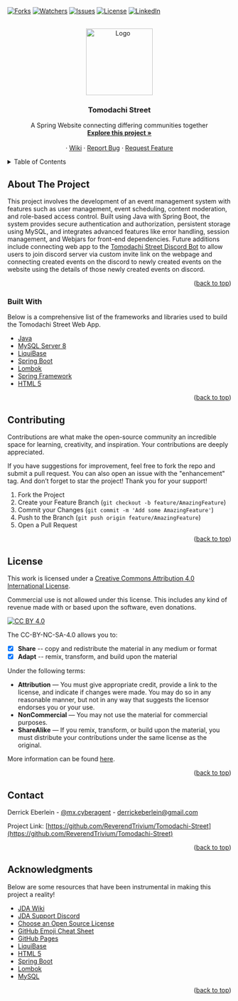 <div id="top"></div>

<!-- PROJECT SHIELDS -->
<!--
*** I'm using markdown "reference style" links for readability.
*** Reference links are enclosed in brackets [ ] instead of parentheses ( ).
*** See the bottom of this document for the declaration of the reference variables
*** for contributors-url, forks-url, etc. This is an optional, concise syntax you may use.
*** https://www.markdownguide.org/basic-syntax/#reference-style-links
-->
[![Forks][forks-shield]][forks-url]
[![Watchers][watchers-shield]][watchers-url]
[![Issues][issues-shield]][issues-url]
[![License][license-shield]][license-url]
[![LinkedIn][linkedin-shield]][linkedin-url]
<!-- PROJECT LOGO -->
<br />
<div align="center">
  <a href="https://github.com/ReverendTrivium/Tomodachi-Street">
    <img src="https://i.imgur.com/ikSlRmi.png" alt="Logo" width="150" height="150">
  </a>

<h3 align="center">Tomodachi Street</h3>
<p align="center">
    A Spring Website connecting differing communities together
    <br />
    <a href="https://github.com/ReverendTrivium/Tomodachi-Street"><strong>Explore this project »</strong></a>
    <br />
    <br />
    ·
    <a href="https://github.com/ReverendTrivium/Tomodachi-Street/wiki">Wiki</a>
    ·
    <a href="https://github.com/ReverendTrivium/Tomodachi-Street/issues">Report Bug</a>
    ·
    <a href="https://github.com/ReverendTrivium/Tomodachi-Street/issues">Request Feature</a>
  </p>
</div>

<!-- TABLE OF CONTENTS -->
<details>
  <summary>Table of Contents</summary>
  <ol>
    <li>
      <a href="#about-the-project">About The Project</a>
      <ul>
        <li><a href="#built-with">Built With</a></li>
      </ul>
    </li>
    <li><a href="#contributing">Contributing</a></li>
    <li><a href="#license">License</a></li>
    <li><a href="#contact">Contact</a></li>
    <li><a href="#acknowledgments">Acknowledgments</a></li>
  </ol>
</details>

<!-- ABOUT THE PROJECT -->
## About The Project
This project involves the development of an event management system with features such as user management, 
event scheduling, content moderation, and role-based access control. Built using Java 
with Spring Boot, the system provides secure authentication and authorization, 
persistent storage using MySQL, and integrates advanced features like error handling, 
session management, and Webjars for front-end dependencies. Future additions include connecting web app
to the [Tomodachi Street Discord Bot](https://github.com/ReverendTrivium/RedactedBot) to allow users to join
discord server via custom invite link on the webpage and connecting created events on the discord to newly created events
on the website using the details of those newly created events on discord.

<p align="right">(<a href="#top">back to top</a>)</p>

### Built With

Below is a comprehensive list of the frameworks and libraries used to build the Tomodachi Street Web App.

* [Java](https://github.com/DV8FromTheWorld/JDA)
* [MySQL Server 8](https://dev.mysql.com/downloads/mysql/8.0.html)
* [LiquiBase](https://www.liquibase.com)
* [Spring Boot](https://spring.io/projects/spring-boot)
* [Lombok](https://projectlombok.org)
* [Spring Framework](https://spring.io/projects/spring-framework)
* [HTML 5](https://www.w3schools.com/html/)

<p align="right">(<a href="#top">back to top</a>)</p>

<!-- CONTRIBUTING -->
## Contributing

Contributions are what make the open-source community an incredible space for learning, creativity, and inspiration. Your contributions are deeply appreciated.

If you have suggestions for improvement, feel free to fork the repo and submit a pull request. You can also open an issue with the "enhancement" tag.
And don’t forget to star the project! Thank you for your support!

1. Fork the Project
2. Create your Feature Branch (`git checkout -b feature/AmazingFeature`)
3. Commit your Changes (`git commit -m 'Add some AmazingFeature'`)
4. Push to the Branch (`git push origin feature/AmazingFeature`)
5. Open a Pull Request

<p align="right">(<a href="#top">back to top</a>)</p>

<!-- LICENSE -->
## License

This work is licensed under a
[Creative Commons Attribution 4.0 International License][cc-by].

Commercial use is not allowed under this license. This includes any kind of revenue made with or based upon the software, even donations.

[![CC BY 4.0][cc-by-image]][cc-by]

The CC-BY-NC-SA-4.0 allows you to:
- [x] **Share** -- copy and redistribute the material in any medium or format
- [x] **Adapt** -- remix, transform, and build upon the material

Under the following terms:
- **Attribution** — You must give appropriate credit, provide a link to the license, and indicate if changes were made. You may do so in any reasonable manner, but not in any way that suggests the licensor endorses you or your use.
- **NonCommercial** — You may not use the material for commercial purposes.
- **ShareAlike** — If you remix, transform, or build upon the material, you must distribute your contributions under the same license as the original.

More information can be found [here](https://creativecommons.org/licenses/by-nc-sa/4.0/).

<p align="right">(<a href="#top">back to top</a>)</p>



<!-- CONTACT -->
## Contact

Derrick Eberlein - [@mx.cyberagent](https://www.instagram.com/mx.cyberagent/) - derrickeberlein@gmail.com

Project Link: [https://github.com/ReverendTrivium/Tomodachi-Street](https://github.com/ReverendTrivium/Tomodachi-Street)

<p align="right">(<a href="#top">back to top</a>)</p>

<!-- ACKNOWLEDGMENTS -->
## Acknowledgments

Below are some resources that have been instrumental in making this project a reality!

* [JDA Wiki](https://jda.wiki/introduction/jda/)
* [JDA Support Discord](https://discord.gg/0hMr4ce0tIl3SLv5)
* [Choose an Open Source License](https://choosealicense.com)
* [GitHub Emoji Cheat Sheet](https://www.webpagefx.com/tools/emoji-cheat-sheet)
* [GitHub Pages](https://pages.github.com)
* [LiquiBase](https://docs.liquibase.com/home.html)
* [HTML 5](https://www.w3schools.com/html/)
* [Spring Boot](https://spring.io/projects/spring-boot#learn)
* [Lombok](https://projectlombok.org/features/)
* [MySQL](https://www.w3schools.com/MySQL/default.asp)

<p align="right">(<a href="#top">back to top</a>)</p>

<!-- MARKDOWN LINKS & IMAGES -->
<!-- https://www.markdownguide.org/basic-syntax/#reference-style-links -->
[forks-shield]: https://img.shields.io/github/forks/ReverendTrivium/Tomodachi-Street?style=for-the-badge
[forks-url]: https://github.com/ReverendTrivium/Tomodachi-Street/forks
[watchers-shield]: https://img.shields.io/github/watchers/ReverendTrivium/Tomodachi-Street?style=for-the-badge
[watchers-url]: https://github.com/ReverendTrivium/Tomodachi-Street/watchers
[issues-shield]: https://img.shields.io/github/issues/ReverendTrivium/Tomodachi-Street?style=for-the-badge
[issues-url]: https://github.com/ReverendTrivium/Tomodachi-Street/issues
[license-shield]: https://img.shields.io/badge/License-CC%20BY%204.0-lightgrey.svg?style=for-the-badge
[license-url]: https://github.com/ReverendTrivium/Tomodachi-Street/blob/main/LICENSE
[linkedin-shield]: https://img.shields.io/badge/-LinkedIn-black.svg?style=for-the-badge&logo=linkedin&colorB=555
[linkedin-url]: https://www.linkedin.com/in/derrickeberlein/
[cc-by]: http://creativecommons.org/licenses/by/4.0/
[cc-by-image]: https://i.creativecommons.org/l/by/4.0/88x31.png
[cc-by-shield]: https://img.shields.io/badge/License-CC%20BY%204.0-lightgrey.svg

